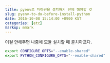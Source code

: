 ```yaml
---
title: pyenv로 파이썬을 설치하기 전에 해야할 것
slug: pyenv-to-do-before-install-python
date: 2016-10-08 15:14:00 +0900 KST
categories: [etc]
markup: mmark
---
```


이걸 안해주면 나중에 모듈 설치할 때 골치아프다.

```sh
export CONFIGURE_OPTS="--enable-shared"
export PYTHON_CONFIGURE_OPTS="--enable-shared"
```
